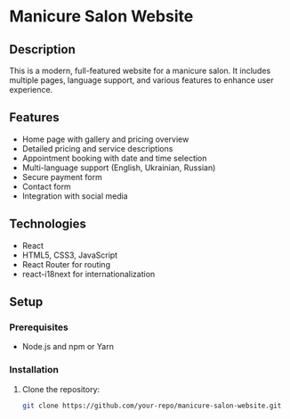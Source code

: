 # Manicure Salon Website

## Description
This is a modern, full-featured website for a manicure salon. It includes multiple pages, language support, and various features to enhance user experience.

## Features
- Home page with gallery and pricing overview
- Detailed pricing and service descriptions
- Appointment booking with date and time selection
- Multi-language support (English, Ukrainian, Russian)
- Secure payment form
- Contact form
- Integration with social media

## Technologies
- React
- HTML5, CSS3, JavaScript
- React Router for routing
- react-i18next for internationalization

## Setup

### Prerequisites
- Node.js and npm or Yarn

### Installation
1. Clone the repository:
   ```bash
   git clone https://github.com/your-repo/manicure-salon-website.git
